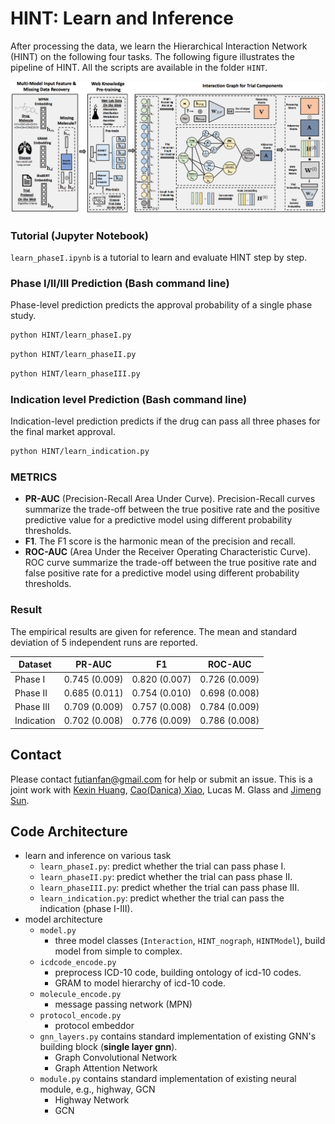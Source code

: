 # HINT: Learn and Inference 


After processing the data, we learn the Hierarchical Interaction Network (HINT) on the following four tasks. The following figure illustrates the pipeline of HINT. All the scripts are available in the folder `HINT`. 


<p align="center"><img src="./hint.png" alt="logo" width="810px" /></p>


### Tutorial (Jupyter Notebook) 

`learn_phaseI.ipynb` is a tutorial to learn and evaluate HINT step by step. 



### Phase I/II/III Prediction (Bash command line)

Phase-level prediction predicts the approval probability of a single phase study. 

```bash
python HINT/learn_phaseI.py
```


```bash
python HINT/learn_phaseII.py
```


```bash
python HINT/learn_phaseIII.py
```


### Indication level Prediction (Bash command line)

Indication-level prediction predicts if the drug can pass all three phases for the final market approval.

```bash
python HINT/learn_indication.py 
```





### METRICS

- **PR-AUC** (Precision-Recall Area Under Curve). Precision-Recall curves summarize the trade-off between the true positive rate and the positive predictive value for a predictive model using different probability thresholds.
- **F1**. The F1 score is the harmonic mean of the precision and recall.
- **ROC-AUC** (Area Under the Receiver Operating Characteristic Curve). ROC curve summarize the trade-off between the true positive rate and false positive rate for a predictive model using different probability thresholds. 


### Result 

The empirical results are given for reference. The mean and standard deviation of 5 independent runs are reported. 

| Dataset  | PR-AUC | F1 | ROC-AUC |
|-----------------|-------------|-------------|------------|
| Phase I | 0.745 (0.009) | 0.820 (0.007) |  0.726 (0.009) |    
| Phase II | 0.685 (0.011) | 0.754 (0.010) | 0.698 (0.008)  |    
| Phase III | 0.709 (0.009) | 0.757 (0.008) | 0.784 (0.009) |    
| Indication | 0.702 (0.008) | 0.776 (0.009) | 0.786 (0.008)  |   



## Contact

Please contact futianfan@gmail.com for help or submit an issue. This is a joint work with [Kexin Huang](https://www.kexinhuang.com/), [Cao(Danica) Xiao](https://sites.google.com/view/danicaxiao/), Lucas M. Glass and [Jimeng Sun](http://sunlab.org/). 


## Code Architecture


- learn and inference on various task
  - `learn_phaseI.py`: predict whether the trial can pass phase I. 
  - `learn_phaseII.py`: predict whether the trial can pass phase II.
  - `learn_phaseIII.py`: predict whether the trial can pass phase III.
  - `learn_indication.py`: predict whether the trial can pass the indication (phase I-III).
- model architecture 
  - `model.py`
    - three model classes (`Interaction`, `HINT_nograph`, `HINTModel`), build model from simple to complex. 
  - `icdcode_encode.py` 
    - preprocess ICD-10 code, building ontology of icd-10 codes.
    - GRAM to model hierarchy of icd-10 code. 
  - `molecule_encode.py`
    - message passing network (MPN)
  - `protocol_encode.py`
    - protocol embeddor
  - `gnn_layers.py` contains standard implementation of existing GNN's building block (**single layer gnn**).
    - Graph Convolutional Network 
    - Graph Attention Network
  - `module.py` contains standard implementation of existing neural module, e.g., highway, GCN
    - Highway Network 
    - GCN 



















